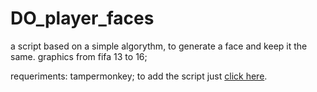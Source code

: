 # DO_player_faces

a script based on a simple algorythm, to generate a face and keep it the same.
graphics from fifa 13 to 16;

requeriments: tampermonkey;
to add the script just [click here]([url](https://github.com/jedimv/DO_player_faces/raw/main/DO_player_faces.user.js)).
